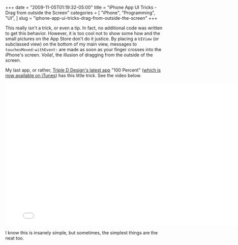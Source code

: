 +++
date = "2009-11-05T01:19:32-05:00"
title = "iPhone App UI Tricks - Drag from outside the Screen"
categories = [
  "iPhone",
  "Programming",
  "UI",
]
slug = "iphone-app-ui-tricks-drag-from-outside-the-screen"
+++

This really isn't a trick, or even a tip. In fact, no additional code was written to get this behavior. However, it is too cool not to show some how and the small pictures on the App Store don't do it justice. By placing a `UIView` (or subclassed view) on the bottom of my main view, messages to `touchesMoved:withEvent:` are made as soon as your finger crosses into the iPhone's screen. Voila!, the illusion of dragging from the outside of the screen.

<!-- more -->

My last app, or rather, [Triple D Design's latest app]("http://tripleddesign.com/iphone-apps.html") "100 Percent" ([which is now available on iTunes]("http://www.itunes.com/apps/100percent")) has this little trick. See the video below.

<iframe src="//player.vimeo.com/video/7447347?byline=0&amp;portrait=0&amp;color=ff9933" width="800" height="451" frameborder="0" webkitallowfullscreen mozallowfullscreen allowfullscreen></iframe>

I know this is insanely simple, but sometimes, the simplest things are the neat too.
